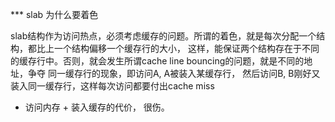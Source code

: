 *** slab 为什么要着色

slab结构作为访问热点，必须考虑缓存的问题。所谓的着色，就是每次分配一个结构，都比上一个结构偏移一个缓存行的大小，
这样，能保证两个结构存在于不同的缓存行中。否则，就会发生所谓cache line bouncing的问题，就是不同的地址，争夺
同一缓存行的现象，即访问A, A被装入某缓存行， 然后访问B, B刚好又装入同一缓存行，这样每次访问都要付出cache miss
+ 访问内存 + 装入缓存的代价， 很伤。
